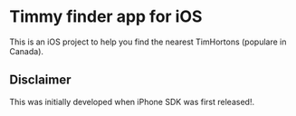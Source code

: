 # Timmy finder app for iOS
This is an iOS project to help you find the nearest TimHortons (populare in Canada).

## Disclaimer
This was initially developed when iPhone SDK was first released!.